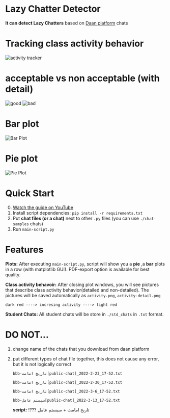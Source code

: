 
# Lazy Chatter Detector
**It can detect Lazy Chatters** 
based on [Daan platform](https://daan.ir/) chats
# Tracking class activity behavior
![activity tracker](https://s23.picofile.com/file/8448317118/activity.png)
# acceptable vs non acceptable (with detail)
![good](https://s22.picofile.com/file/8448341534/goodact.png)
![bad](https://s22.picofile.com/file/8448341426/badactivity.png)
                     


# Bar plot
![Bar Plot](https://s22.picofile.com/file/8447995900/tebar.png)
# Pie plot
![Pie Plot](https://s23.picofile.com/file/8447995918/tepie.png)

# Quick Start
0. [Watch the guide on YouTube](https://youtu.be/pPJ-NBAdNGA)
1. Install script dependencies: `pip install -r requirements.txt`
2. Put **chat files (or a chat)** next to other `.py` files (you can use `./chat-samples` chats)
3. Run `main-script.py`

# Features

**Plots:** After executing `main-script.py`, script will show you a **pie** ,a **bar** plots in a row (with matplotlib GUI). PDF-export option is available for best quality.

**Class activity behavoir:** After closing plot windows, you will see  pictures that describe class activity behavior(detailed and non-detailed). The pictures will be saved automatically as `activity.png`, `activity-detail.png`

`dark red ----> incresing activity ----> light red`

**Student Chats:** All student chats will be store in `./std_chats` in `.txt` format.

# DO NOT...

1. change name of the chats that you download from daan platform
2. put different types of chat file together, this does not cause any error, but it is not logically correct

   `bbb-تاریخ امامت[public-chat]_2022-2-23_17-52.txt`

   `bbb-تاریخ امامت[public-chat]_2022-2-30_17-52.txt`

   `bbb-تاریخ امامت[public-chat]_2022-3-6_17-52.txt`

   `bbb-سیستم عامل[public-chat]_2022-3-13_17-52.txt`

   **script:** !??? تاریخ امامت + سیستم عامل
